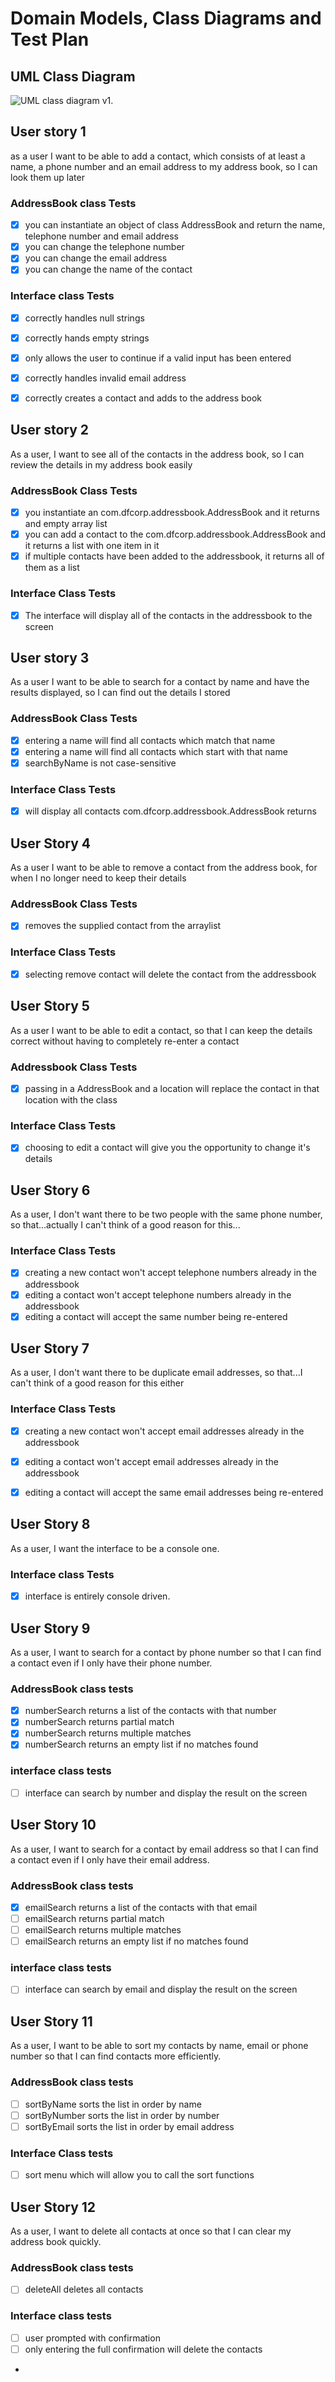 # Domain Models, Class Diagrams and Test Plan

## UML Class Diagram

![UML class diagram v1.](classdiagram.png)

## User story 1
as a user I want to be able to add a contact, which consists of at least a name, a phone number and an email address to my address book, so I can look them up later


### AddressBook class Tests
- [x] you can instantiate an object of class AddressBook and return the name, telephone number and email address
- [x] you can change the telephone number
- [x] you can change the email address
- [x] you can change the name of the contact

### Interface class Tests
- [x] correctly handles null strings
- [x] correctly hands empty strings
- [x] only allows the user to continue if a valid input has been entered
- [x] correctly handles invalid email address
- [x] correctly creates a contact and adds to the address book


## User story 2

As a user, I want to see all of the contacts in the address book, so I can review the details in my address book easily

### AddressBook Class Tests

- [x] you instantiate an com.dfcorp.addressbook.AddressBook and it returns and empty array list
- [x] you can add a contact to the com.dfcorp.addressbook.AddressBook and it returns a list with one item in it
- [x] if multiple contacts have been added to the addressbook, it returns all of them as a list

### Interface Class Tests
- [x] The interface will display all of the contacts in the addressbook to the screen

## User story 3

As a user I want to be able to search for a contact by name and have the results displayed, so I can find out the details I stored

### AddressBook Class Tests

- [x] entering a name will find all contacts which match that name
- [x] entering a name will find all contacts which start with that name
- [x] searchByName is not case-sensitive

### Interface Class Tests

- [x] will display all contacts com.dfcorp.addressbook.AddressBook returns
 
## User Story 4

As a user I want to be able to remove a contact from the address book, for when I no longer need to keep their details

### AddressBook Class Tests

- [x] removes the supplied contact from the arraylist

### Interface Class Tests

- [x] selecting remove contact will delete the contact from the addressbook

## User Story 5

As a user I want to be able to edit a contact, so that I can keep the details correct without having to completely re-enter a contact

### Addressbook Class Tests

- [x] passing in a AddressBook and a location will replace the contact in that location with the class

### Interface Class Tests

- [x] choosing to edit a contact will give you the opportunity to change it's details

## User Story 6

As a user, I don't want there to be two people with the same phone number, so that...actually I can't think of a good reason for this...

### Interface Class Tests

- [x] creating a new contact won't accept telephone numbers already in the addressbook
- [x] editing a contact won't accept telephone numbers already in the addressbook
- [x] editing a contact will accept the same number being re-entered

## User Story 7

As a user, I don't want there to be duplicate email addresses, so that...I can't think of a good reason for this either

### Interface Class Tests

- [x] creating a new contact won't accept email addresses already in the addressbook
- [x] editing a contact won't accept email addresses already in the addressbook
- [x] editing a contact will accept the same email addresses being re-entered


## User Story 8

As a user, I want the interface to be a console one.

### Interface class Tests

-[x] interface is entirely console driven.

## User Story 9

As a user, I want to search for a contact by phone number so that I can find a contact even if I only have their phone number.

### AddressBook class tests

- [x] numberSearch returns a list of the contacts with that number
- [x] numberSearch returns partial match
- [x] numberSearch returns multiple matches
- [x] numberSearch returns an empty list if no matches found

### interface class tests

- [ ] interface can search by number and display the result on the screen


## User Story 10

As a user, I want to search for a contact by email address so that I can find a contact even if I only have their email address.

### AddressBook class tests

- [x] emailSearch returns a list of the contacts with that email
- [ ] emailSearch returns partial match
- [ ] emailSearch returns multiple matches
- [ ] emailSearch returns an empty list if no matches found

### interface class tests

- [ ] interface can search by email and display the result on the screen

## User Story 11

As a user, I want to be able to sort my contacts by name, email or phone number so that I can find contacts more efficiently.

### AddressBook class tests

- [ ] sortByName sorts the list in order by name 
- [ ] sortByNumber sorts the list in order by number
- [ ] sortByEmail sorts the list in order by email address

### Interface Class tests

- [ ] sort menu which will allow you to call the sort functions

## User Story 12

As a user, I want to delete all contacts at once so that I can clear my address book quickly.

### AddressBook class tests
- [ ] deleteAll deletes all contacts

### Interface class tests

- [ ] user prompted with confirmation
- [ ] only entering the full confirmation will delete the contacts
- 